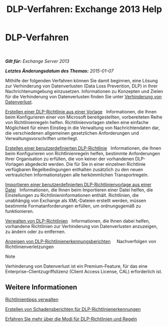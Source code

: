 ﻿---
title: 'DLP-Verfahren: Exchange 2013 Help'
TOCTitle: DLP-Verfahren
ms:assetid: e2f575aa-552e-4dcc-8d7b-1ffd697d67df
ms:mtpsurl: https://technet.microsoft.com/de-de/library/JJ657736(v=EXCHG.150)
ms:contentKeyID: 50476935
ms.date: 04/24/2018
mtps_version: v=EXCHG.150
ms.translationtype: HT
---

# DLP-Verfahren

 

_**Gilt für:** Exchange Server 2013_

_**Letztes Änderungsdatum des Themas:** 2015-01-07_

Mithilfe der folgenden Verfahren können Sie damit beginnen, eine Lösung zur Verhinderung von Datenverlusten (Data Loss Prevention, DLP) in Ihrer Nachrichtenumgebung einzusetzen. Informationen zu Konzepten und Zielen für die Verhinderung von Datenverlusten finden Sie unter [Verhinderung von Datenverlust](https://technet.microsoft.com/de-de/library/JJ150527(v=EXCHG.150)).

[Erstellen einer DLP-Richtlinie aus einer Vorlage](https://technet.microsoft.com/de-de/library/JJ150515(v=EXCHG.150))   Informationen, die Ihnen beim Konfigurieren einer von Microsoft bereitgestellten, vorbereiteten Reihe von Richtlinienregeln helfen. Richtlinienvorlagen stellen eine einfache Möglichkeit für einen Einstieg in die Verwaltung von Nachrichtendaten dar, die verschiedenen allgemeinen gesetzlichen Anforderungen und Verwaltungsvorschriften unterliegt.

[Erstellen einer benutzerdefinierten DLP-Richtlinie](create-a-custom-dlp-policy-exchange-2013-help.md)   Informationen, die Ihnen beim Konfigurieren von Richtlinienregeln helfen, bestimmte Anforderungen Ihrer Organisation zu erfüllen, die von keiner der vorhandenen DLP-Vorlagen abgedeckt werden. Die für Sie in einer einzelnen Richtlinie verfügbaren Regelbedingungen enthalten zusätzlich zu den neuen vertraulichen Informationstypen alle herkömmlichen Transportregeln.

[Importieren einer benutzerdefinierten DLP-Richtlinienvorlage aus einer Datei](import-a-custom-dlp-policy-template-from-a-file-exchange-2013-help.md)   Informationen, die Ihnen beim Importieren einer Datei helfen, die Einstellungen zu Richtlinieninformationen enthält. Richtlinien, die unabhängig von Exchange als XML-Dateien erstellt werden, müssen bestimmte Formatanforderungen erfüllen, um ordnungsgemäß zu funktionieren.

[Verwalten von DLP-Richtlinien](manage-dlp-policies-exchange-2013-help.md)   Informationen, die Ihnen dabei helfen, vorhandene Richtlinien zur Verhinderung von Datenverlusten anzuzeigen, zu ändern oder zu entfernen.

[Anzeigen von DLP-Richtlinienerkennungsberichten](view-dlp-policy-detection-reports-exchange-2013-help.md)     Nachverfolgen von Richtlinienverletzungen


> [!NOTE]
> Verhinderung von Datenverlust ist ein Premium-Feature, für das eine Enterprise-Clientzugriffslizenz (Client Access License, CAL) erforderlich ist.



## Weitere Informationen

[Richtlinientipps verwalten](https://technet.microsoft.com/de-de/library/JJ619307(v=EXCHG.150))

[Erstellen von Schadensberichten für DLP-Richtlinienerkennungen](create-incident-reports-for-dlp-policy-detections-exchange-2013-help.md)

[Erfahren Sie mehr über die Modi für DLP-Richtlinien und Regeln](https://technet.microsoft.com/de-de/library/jj156481\(v=exchg.150\))

